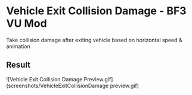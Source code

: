 # Vehicle Exit Collision Damage - BF3 VU Mod

Take collision damage after exiting vehicle based on horizontal speed & animation

## Result

![Vehicle Exit Collision Damage Preview.gif](screenshots/VehicleExitCollisionDamage preview.gif)
